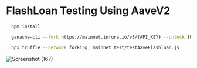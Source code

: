 # FlashLoan Testing Using AaveV2

```bash
  npm install

  ganache-cli --fork https://mainnet.infura.io/v3/{API_KEY} --unlock {USDC_WHALE} --networkId 999

  npx truffle --network forking__mainnet test/testAaveFlashloan.js
```

![Screenshot (167)](https://user-images.githubusercontent.com/82386993/175497983-88aa7de7-6d49-4f3c-9c4c-ae0012fd0c35.png)
